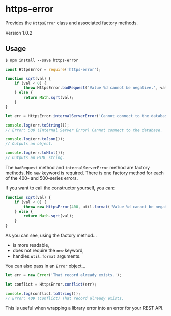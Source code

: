 # https-error

Provides the `HttpsError` class and associated factory methods.

Version 1.0.2

## Usage

```
$ npm install --save https-error
```

```javascript
const HttpsError = require('https-error');

function sqrt(val) {
	if (val < 0) {
	    throw HttpsError.badRequest('Value %d cannot be negative.', val);
	} else {
	    return Math.sqrt(val);
    }
}

let err = HttpsError.internalServerError('Cannot connect to the database.');

console.log(err.toString());
// Error: 500 (Internal Server Error) Cannot connect to the database.

console.log(err.toJson());
// Outputs an object.

console.log(err.toHtml());
// Outputs an HTML string.
```

The `badRequest` method and `internalServerError` method are factory methods. No `new` keyword is required. There is one factory method for each of the 400- and 500-series errors.

If you want to call the constructor yourself, you can:

```javascript
function sqrt(val) {
	if (val < 0) {
	    throw new HttpsError(400, util.format('Value %d cannot be negative.', val));
	} else {
	    return Math.sqrt(val);
    }
}
```

As you can see, using the factory method...

- is more readable,
- does not require the `new` keyword,
- handles `util.format` arguments.

You can also pass in an `Error` object...

```javascript
let err = new Error('That record already exists.');

let conflict = HttpsError.conflict(err);

console.log(conflict.toString());
// Error: 409 (Conflict) That record already exists.
```

This is useful when wrapping a library error into an error for your REST API.
